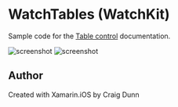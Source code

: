 WatchTables (WatchKit) 
===========

Sample code for the [Table control](http://developer.xamarin.com/guides/ios/watch/controls/table/) documentation.

![screenshot](https://raw.githubusercontent.com/xamarin/monotouch-samples/master/ios8/WatchTables/Screenshots/table-1.png "watch") ![screenshot](https://raw.githubusercontent.com/xamarin/monotouch-samples/master/ios8/WatchTables/Screenshots/table-2.png "watch")

Author
------

Created with Xamarin.iOS by Craig Dunn